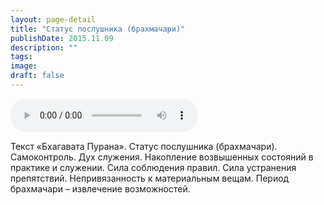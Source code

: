 ```yaml
---
layout: page-detail
title: "Статус послушника (брахмачари)"
publishDate: 2015.11.09
description: ""
tags:
image:
draft: false
---
```


<audio title="2015.11.09 - Статус послушника (брахмачари).mp3" src="https://filer-api.advayta.org/v1.0/public/files/72955" controls=""></audio>

 Текст «Бхагавата Пурана». Статус послушника (брахмачари). Самоконтроль. Дух служения. Накопление возвышенных состояний в практике и служении. Сила соблюдения правил. Сила устранения препятствий. Непривязанность к материальным вещам. Период брахмачари – извлечение возможностей. 

  
